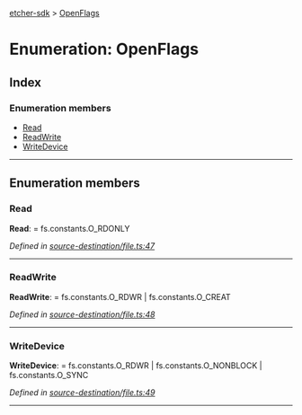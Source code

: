 [etcher-sdk](../README.md) > [OpenFlags](../enums/openflags.md)

# Enumeration: OpenFlags

## Index

### Enumeration members

* [Read](openflags.md#read)
* [ReadWrite](openflags.md#readwrite)
* [WriteDevice](openflags.md#writedevice)

---

## Enumeration members

<a id="read"></a>

###  Read

**Read**:  =  fs.constants.O_RDONLY

*Defined in [source-destination/file.ts:47](https://github.com/balena-io-modules/etcher-sdk/blob/6429a60/lib/source-destination/file.ts#L47)*

___
<a id="readwrite"></a>

###  ReadWrite

**ReadWrite**:  =  fs.constants.O_RDWR | fs.constants.O_CREAT

*Defined in [source-destination/file.ts:48](https://github.com/balena-io-modules/etcher-sdk/blob/6429a60/lib/source-destination/file.ts#L48)*

___
<a id="writedevice"></a>

###  WriteDevice

**WriteDevice**:  =  fs.constants.O_RDWR |
		fs.constants.O_NONBLOCK |
		fs.constants.O_SYNC

*Defined in [source-destination/file.ts:49](https://github.com/balena-io-modules/etcher-sdk/blob/6429a60/lib/source-destination/file.ts#L49)*

___

